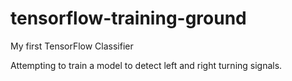 # tensorflow-training-ground
My first TensorFlow Classifier


Attempting to train a model to detect left and right turning signals.
